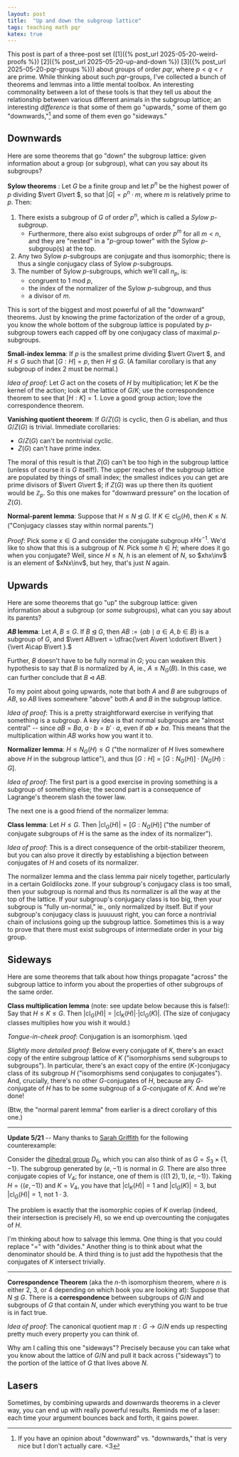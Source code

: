 ```yaml
---
layout: post
title:  "Up and down the subgroup lattice"
tags: teaching math pqr
katex: true
---
```


This post is part of a three-post set 
([1]({% post_url 2025-05-20-weird-proofs %}) 
 [2]({% post_url 2025-05-20-up-and-down %})
 [3]({% post_url 2025-05-20-pqr-groups %}))
about groups of order $pqr$, where $p<q<r$ are prime. 
While thinking about such $pqr$-groups, I've collected a bunch of theorems and lemmas into a little mental toolbox. An interesting commonality between a lot of these tools is that they tell us about the relationship between various different animals in the subgroup lattice; an interesting *difference* is that some of them go "upwards," some of them go "downwards,"[^1] and some of them even go "sideways."

## Downwards

Here are some theorems that go "down" the subgroup lattice: given information about a group (or subgroup), what can you say about its subgroups?

**Sylow theorems** : Let $G$ be a finite group and let $p^n$ be the highest power of $p$ dividing $\vert G\vert $, so that $\vert G\vert  = p^n \cdot m$, where $m$ is relatively prime to $p$. Then:
1. There exists a subgroup of $G$ of order $p^n$, which is called a *Sylow $p$-subgroup*.
    - Furthermore, there also exist subgroups of order $p^m$ for all $m<n$, and they are "nested" in a "$p$-group tower" with the Sylow $p$-subgroup(s) at the top.
2. Any two Sylow $p$-subgroups are conjugate and thus isomorphic; there is thus a single conjugacy class of Sylow $p$-subgroups.
3. The number of Sylow $p$-subgroups, which we'll call $n_p$, is:
    - congruent to 1 mod $p$,
    - the index of the normalizer of the Sylow $p$-subgroup, and thus
    - a divisor of $m$.

This is sort of the biggest and most powerful of all the "downward" theorems. Just by knowing the prime factorization of the order of a group, you know the whole bottom of the subgroup lattice is populated by $p$-subgroup towers each capped off by one conjugacy class of maximal $p$-subgroups.

**Small-index lemma**: If $p$ is the smallest prime dividing $\vert G\vert $, and $H\leq G$ such that $[G:H] = p$, then $H \unlhd G$. (A familiar corollary is that any subgroup of index 2 must be normal.)

*Idea of proof*: Let $G$ act on the cosets of $H$ by multiplication; let $K$ be the kernel of the action; look at the lattice of $G/K$; use the correspondence theorem to see that $[H:K] = 1$. Love a good group action; love the correspondence theorem.

**Vanishing quotient theorem**: If $G/Z(G)$ is cyclic, then $G$ is abelian, and thus $G/Z(G)$ is trivial. Immediate corollaries:
- $G/Z(G)$ can't be nontrivial cyclic.
- $Z(G)$ can't have prime index.

The moral of this result is that $Z(G)$ can't be too high in the subgroup lattice (unless of course it is $G$ itself!). The upper reaches of the subgroup lattice are populated by things of small index; the smallest indices you can get are prime divisors of $\vert G\vert $; if $Z(G)$ was up there then its quotient would be $\mathbb{Z}_p$. So this one makes for "downward pressure" on the location of $Z(G)$.

**Normal-parent lemma**: Suppose that $H\leq N \unlhd G$. If $K\in \operatorname{cl}_G(H)$, then $K \leq N$. ("Conjugacy classes stay within normal parents.")

*Proof*: Pick some $x\in G$ and consider the conjugate subgroup $\newcommand\inv{^{-1}} xHx\inv$. We'd like to show that this is a subgroup of $N$. Pick some $h\in H$; where does it go when you conjugate? Well, since $H \leq N$, $h$ is an element of $N$, so $xhx\inv$ is an element of $xNx\inv$, but hey, that's just $N$ again. 

## Upwards

Here are some theorems that go "up" the subgroup lattice: given information about a subgroup (or *some* subgroups), what can you say about its parents?

**$AB$ lemma**: Let $A, B \leq G$. If $B\unlhd G$, then $AB := \{ab\mid a\in A, b\in B\}$ is a subgroup of $G$, and $\vert AB\vert  = \dfrac{\vert A\vert \cdot\vert B\vert }{\vert A\cap B\vert }.$

Further, $B$ doesn't have to be fully normal in $G$; you can weaken this hypothesis to say that $B$ is normalized by $A$, ie., $A\leq N_G(B)$. In this case, we can further conclude that $B \triangleleft AB$.

To my point about going upwards, note that both $A$ and $B$ are subgroups of $AB$, so $AB$ lives somewhere "above" both $A$ and $B$ in the subgroup lattice.

*Idea of proof*: This is a pretty straightforward exercise in verifying that something is a subgroup. A key idea is that normal subgroups are "almost central" -- since $aB = Ba$, $a \cdot b = b' \cdot a$, even if $ab \neq ba$. This means that the multiplication within $AB$ works how you want it to.

**Normalizer lemma**: $H\leq N_G(H) \leq G$ ("the normalizer of $H$ lives somewhere above $H$ in the subgroup lattice"), and thus $[G:H] = [G:N_G(H)]\cdot [N_G(H):G]$.

*Idea of proof*: The first part is a good exercise in proving something is a subgroup of something else; the second part is a consequence of Lagrange's theorem slash the tower law.

The next one is a good friend of the normalizer lemma:

**Class lemma**: Let $H\leq G$. Then $\vert \operatorname{cl}_G(H)\vert  = [G: N_G(H)]$ ("the number of conjugate subgroups of $H$ is the same as the index of its normalizer").

*Idea of proof*: This is a direct consequence of the orbit-stabilizer theorem, but you can also prove it directly by establishing a bijection between conjugates of $H$ and cosets of its normalizer.

The normalizer lemma and the class lemma pair nicely together, particularly in a certain Goldilocks zone. If your subgroup's conjugacy class is too small, then your subgroup is normal and thus its normalizer is all the way at the top of the lattice. If your subgroup's conjugacy class is too big, then your subgroup is "fully un-normal," ie., only normalized by itself. But if your subgroup's conjugacy class is juuuuust right, you can force a nontrivial chain of inclusions going up the subgroup lattice. Sometimes this is a way to prove that there must exist subgroups of intermediate order in your big group.

## Sideways

Here are some theorems that talk about how things propagate "across" the subgroup lattice to inform you about the properties of other subgroups of the same order.

**Class multiplication lemma** (note: see update below because this is false!): Say that $H \leq K \leq G$. Then $\vert \operatorname{cl}_G(H)\vert  = \vert \operatorname{cl}_K(H)\vert  \cdot \vert \operatorname{cl}_G(K)\vert .$ (The size of conjugacy classes multiplies how you wish it would.)

*Tongue-in-cheek proof*: Conjugation is an isomorphism. \qed

*Slightly more detailed proof*: Below every conjugate of $K$, there's an exact copy of the entire subgroup lattice of $K$ ("isomorphisms send subgroups to subgroups"). In particular, there's an exact copy of the entire ($K$-)conjugacy class of its subgroup $H$ ("isomorphisms send conjugates to conjugates"). And, crucially, there's no other $G$-conjugates of $H$, because any $G$-conjugate of $H$ has to be some subgroup of a $G$-conjugate of $K$. And we're done!

(Btw, the "normal parent lemma" from earlier is a direct corollary of this one.)

-----
**Update 5/21** -- Many thanks to [Sarah Griffith](https://bsky.app/profile/scgriffith.bsky.social/post/3lpp3lvh5hk26) for the following counterexample:

Consider the [dihedral group](https://beta.lmfdb.org/Groups/Abstract/12.4) $D_6$, which you can also think of as $G = S_3 \times \{1, -1\}$. The subgroup generated by $(e, -1)$ is normal in $G$. There are also three conjugate copies of $V_4$; for instance, one of them is $\langle ((1\ 2), 1), (e, -1) \rangle$. Taking $H = \langle (e, -1) \rangle$ and $K = V_4$, you have that $\vert\operatorname{cl}_K(H)\vert = 1$ and $\vert\operatorname{cl}_G(K)\vert = 3$, but $\vert\operatorname{cl}_G(H)\vert = 1$, not $1\cdot 3$.

The problem is exactly that the isomorphic copies of $K$ overlap (indeed, their intersection is precisely $H$), so we end up overcounting the conjugates of $H$.

I'm thinking about how to salvage this lemma. One thing is that you could replace "=" with "divides." Another thing is to think about what the denominator should be. A third thing is to just add the hypothesis that the conjugates of $K$ intersect trivially.

-----

**Correspondence Theorem** (aka the $n$-th isomorphism theorem, where $n$ is either 2, 3, or 4 depending on which book you are looking at): Suppose that $N \unlhd G$. There is a **correspondence** between subgroups of $G/N$ and subgroups of $G$ that contain $N$, under which everything you want to be true is in fact true.

*Idea of proof*: The canonical quotient map $\pi: G \to G/N$ ends up respecting pretty much every property you can think of.

Why am I calling this one "sideways"? Precisely because you can take what you know about the lattice of $G/N$ and pull it back across ("sideways") to the portion of the lattice of $G$ that lives above $N$. 

## Lasers

Sometimes, by combining upwards and downwards theorems in a clever way, you can end up with really powerful results. Reminds me of a laser: each time your argument bounces back and forth, it gains power.


[^1]: If you have an opinion about "downward" vs. "downwards," that is very nice but I don't actually care. <3